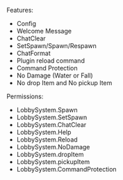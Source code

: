 Features:
+ Config
+ Welcome Message
+ ChatClear
+ SetSpawn/Spawn/Respawn
+ ChatFormat
+ Plugin reload command
+ Command Protection
+ No Damage (Water or Fall)
+ No drop Item and No pickup Item

Permissions:
+ LobbySystem.Spawn
+ LobbySystem.SetSpawn
+ LobbySystem.ChatClear
+ LobbySystem.Help
+ LobbySystem.Reload
+ LobbySystem.NoDamage
+ LobbySystem.dropItem
+ LobbySystem.pickupItem
+ LobbySystem.CommandProtection
